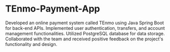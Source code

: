 # TEnmo-Payment-App

Developed an online payment system called TEnmo using Java Spring Boot for back-end APIs.
Implemented user authentication, transfers, and account management functionalities.
Utilized PostgreSQL database for data storage.
Collaborated with the team and received positive feedback on the project's functionality and design.
